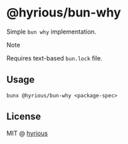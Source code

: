 # @hyrious/bun-why

Simple `bun why` implementation.

> [!NOTE]
> Requires text-based `bun.lock` file.

## Usage

```console
bunx @hyrious/bun-why <package-spec>
```

## License

MIT @ [hyrious](https://github.com/hyrious)
